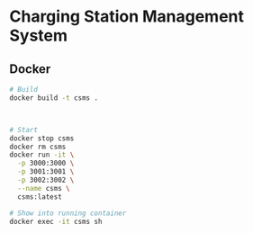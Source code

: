 # Charging Station Management System

## Docker

```bash
# Build
docker build -t csms .



# Start
docker stop csms
docker rm csms
docker run -it \
  -p 3000:3000 \
  -p 3001:3001 \
  -p 3002:3002 \
  --name csms \
  csms:latest

# Show into running container
docker exec -it csms sh
```
